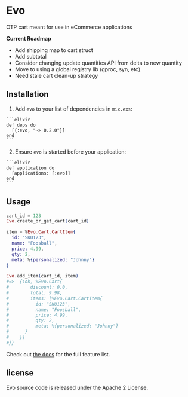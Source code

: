 # Evo

OTP cart meant for use in eCommerce applications

**Current Roadmap**
- Add shipping map to cart struct
- Add subtotal
- Consider changing update quantities API from delta to new quantity
- Move to using a global registry lib (gproc, syn, etc)
- Need stale cart clean-up strategy

## Installation

  1. Add `evo` to your list of dependencies in `mix.exs`:

    ```elixir
    def deps do
      [{:evo, "~> 0.2.0"}]
    end
    ```

  2. Ensure `evo` is started before your application:

    ```elixir
    def application do
      [applications: [:evo]]
    end
    ```

## Usage

```elixir
cart_id = 123
Evo.create_or_get_cart(cart_id)

item = %Evo.Cart.CartItem{
  id: "SKU123",
  name: "Foosball",
  price: 4.99,
  qty: 2,
  meta: %{personalized: "Johnny"}
}

Evo.add_item(cart_id, item)
#=>  {:ok, %Evo.Cart{
#        discount: 0.0,
#        total: 9.98,
#        items: [%Evo.Cart.CartItem{
#          id: "SKU123",
#          name: "Foosball",
#          price: 4.99,
#          qty: 2,
#          meta: %{personalized: "Johnny"}
#      }
#    }]
#}}
```

Check out [the docs](http://hexdocs.pm/evo/) for the full feature list.

## license

Evo source code is released under the Apache 2 License.

